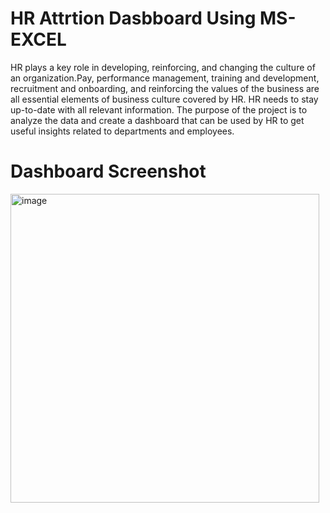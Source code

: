 # HR Attrtion Dasbboard Using MS-EXCEL
HR plays a key role in developing, reinforcing, and changing the culture of an organization.Pay, performance management, training and development, recruitment and onboarding, and reinforcing the values of the business are all essential elements of business culture covered by HR. 
HR needs to stay up-to-date with all relevant information. The purpose of the project is to analyze the data and create a dashboard that can be used by HR to get useful insights related to departments and employees.

# Dashboard Screenshot
<img width="494" alt="image" src="https://github.com/aniketgithub123/Excel-Project/assets/132927600/b0e7d242-1f30-4e22-8681-a3a4d7e9967e">
